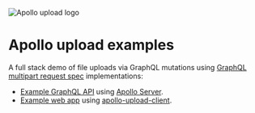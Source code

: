 ![Apollo upload logo](https://cdn.rawgit.com/jaydenseric/apollo-upload-client/27b1f20/apollo-upload-logo.svg)

# Apollo upload examples

A full stack demo of file uploads via GraphQL mutations using [GraphQL multipart request spec](https://github.com/jaydenseric/graphql-multipart-request-spec) implementations:

- [Example GraphQL API](api) using [Apollo Server](https://apollographql.com/server).
- [Example web app](app) using [apollo-upload-client](https://github.com/jaydenseric/apollo-upload-client).
